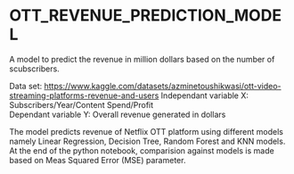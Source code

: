 # OTT_REVENUE_PREDICTION_MODEL
A model to predict the revenue in million dollars based on the number of scubscribers. 

Data set: https://www.kaggle.com/datasets/azminetoushikwasi/ott-video-streaming-platforms-revenue-and-users 
Independant variable X: Subscribers/Year/Content Spend/Profit  
Dependant variable Y: Overall revenue generated in dollars

The model predicts revenue of Netflix OTT platform using different models namely Linear Regression, Decision Tree, Random Forest and KNN models.
At the end of the python notebook, comparision against models is made based on Meas Squared Error (MSE) parameter.
